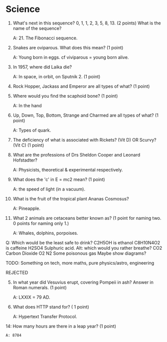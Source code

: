 Science
=======

1. What's next in this sequence? 0, 1, 1, 2, 3, 5, 8, 13. (2 points)
   What is the name of the sequence?

    A: 21. The Fibonacci sequence.

2. Snakes are oviparous. What does this mean? (1 point)

    A: Young born in eggs. cf viviparous = young born alive.

3. In 1957, where did Laika die?

    A: In space, in orbit, on Sputnik 2. (1 point)

4. Rock Hopper, Jackass and Emperor are all types of what? (1 point)



5. Where would you find the scaphoid bone? (1 point)

    A: In the hand

6. Up, Down, Top, Bottom, Strange and Charmed are all types of what? (1 point)

    A: Types of quark.

7. The deficiency of what is associated with Rickets? (Vit D) OR Scurvy? (Vit C) (1 point)

8. What are the professions of Drs Sheldon Cooper and Leonard Hofstadter?

    A: Physicists, theoretical & experimental respectively.

9. What does the 'c' in E = mc2 mean? (1 point)

    A: the speed of light (in a vacuum).

10. What is the fruit of the tropical plant Ananas Cosmosus?

    A: Pineapple.

11. What 2 animals are cetaceans better known as? (1 point for naming two. 0 points for naming only 1.)

    A: Whales, dolphins, porpoises.


    
Q: Which would be the least safe to drink?
    C2H5OH is ethanol
    C8H10N4O2 is caffeine
    H2SO4 Sulphuric acid.
    Alt: which would you rather breathe?
    CO2 Carbon Dioxide
    O2
    N2
    Some poisonous gas
    Maybe show diagrams?


TODO: Something on tech, more maths, pure physics/astro, engineering

REJECTED

5. In what year did Vesuvius erupt, covering Pompeii in ash? Answer in Roman numerals. (1 point)

    A: LXXIX = 79 AD.

13. What does HTTP stand for? ( 1 point)

    A: Hypertext Transfer Protocol.

14: How many hours are there in a leap year? (1 point)

    A: 8784

